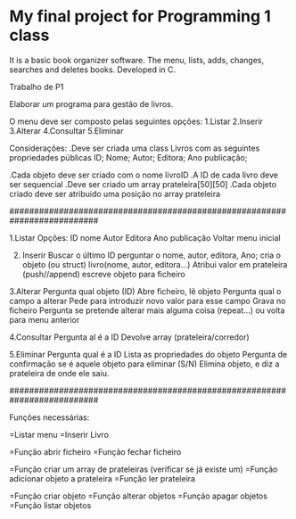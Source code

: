 # My final project for Programming 1 class
It is a basic book organizer software. The menu, lists, adds, changes, searches and deletes books. Developed in C.

Trabalho de P1


Elaborar um programa para gestão de livros.

O menu deve ser composto pelas seguintes opções:
1.Listar
2.Inserir
3.Alterar
4.Consultar
5.Eliminar

Considerações:
.Deve ser criada uma class Livros com as seguintes propriedades públicas
    ID;
    Nome;
    Autor;
    Editora;
    Ano publicação;

.Cada objeto deve ser criado com o nome livroID
.A ID de cada livro deve ser sequencial
.Deve ser criado um array prateleira[50][50]
.Cada objeto criado deve ser atribuido uma posição no array prateleira


##########################################################################

1.Listar
  Opções:
      ID
      nome
      Autor
      Editora
      Ano publicação
      Voltar menu inicial

2. Inserir
Buscar o último ID
perguntar o nome, autor, editora, Ano;
cria o objeto (ou struct) livro(nome, autor, editora...)
Atribui valor em prateleira (push//append)
escreve objeto para ficheiro

3.Alterar
Pergunta qual objeto (ID)
Abre ficheiro, lê objeto
Pergunta qual o campo a alterar
Pede para introduzir novo valor para esse campo
Grava no ficheiro
Pergunta se pretende alterar mais alguma coisa (repeat...) ou volta para menu anterior

4.Consultar
Pergunta al é a ID
Devolve array (prateleira/corredor)

5.Eliminar
Pergunta qual é a ID
Lista as propriedades do objeto
Pergunta de confirmação se é aquele objeto para eliminar (S/N)
Elimina objeto, e diz a prateleira de onde ele saiu.

##########################################################################

Funções necessárias:

=Listar menu
=Inserir Livro

=Função abrir ficheiro
=Função fechar ficheiro

=Função criar um array de prateleiras (verificar se já existe um)
=Função adicionar objeto a prateleira
=Função ler prateleira

=Função criar objeto
=Função alterar objetos
=Função apagar objetos
=Função listar objetos
